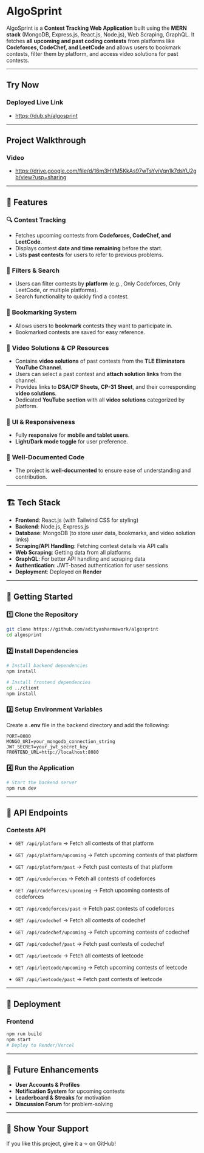 # AlgoSprint

AlgoSprint is a **Contest Tracking Web Application** built using the **MERN stack** (MongoDB, Express.js, React.js, Node.js), Web Scraping, GraphQL. It fetches **all upcoming and past coding contests** from platforms like **Codeforces, CodeChef, and LeetCode** and allows users to bookmark contests, filter them by platform, and access video solutions for past contests.

---
## Try Now 

### Deployed Live Link 
- https://dub.sh/algosprint

---
## Project Walkthrough 

### Video 
- https://drive.google.com/file/d/16m3HYM5KkAs97wTsYviVqn1k7dsYU2gb/view?usp=sharing

---
## 🌟 Features

### 🔍 **Contest Tracking**
- Fetches upcoming contests from **Codeforces, CodeChef, and LeetCode**.
- Displays contest **date and time remaining** before the start.
- Lists **past contests** for users to refer to previous problems.

### 🎯 **Filters & Search**
- Users can filter contests by **platform** (e.g., Only Codeforces, Only LeetCode, or multiple platforms).
- Search functionality to quickly find a contest.

### 🔖 **Bookmarking System**
- Allows users to **bookmark** contests they want to participate in.
- Bookmarked contests are saved for easy reference.

### 🎥 **Video Solutions & CP Resources**
- Contains **video solutions** of past contests from the **TLE Eliminators YouTube Channel**.
- Users can select a past contest and **attach solution links** from the channel.
- Provides links to **DSA/CP Sheets, CP-31 Sheet**, and their corresponding **video solutions**.
- Dedicated **YouTube section** with all **video solutions** categorized by platform.

### 🎨 **UI & Responsiveness**
- Fully **responsive** for **mobile and tablet users**.
- **Light/Dark mode toggle** for user preference.

### 📝 **Well-Documented Code**
- The project is **well-documented** to ensure ease of understanding and contribution.

---
## 🏗️ Tech Stack

- **Frontend**: React.js (with Tailwind CSS for styling)
- **Backend**: Node.js, Express.js
- **Database**: MongoDB (to store user data, bookmarks, and video solution links)
- **Scraping/API Handling**: Fetching contest details via API calls
- **Web Scraping**: Getting data from all platforms
- **GraphQL**: For better API handling and scraping data
- **Authentication**: JWT-based authentication for user sessions
- **Deployment**: Deployed on **Render**

---
## 🚀 Getting Started

### 1️⃣ Clone the Repository
```bash
git clone https://github.com/adityasharmawork/algosprint
cd algosprint
```

### 2️⃣ Install Dependencies
```bash
# Install backend dependencies
npm install

# Install frontend dependencies
cd ../client
npm install
```

### 3️⃣ Setup Environment Variables
Create a **.env** file in the backend directory and add the following:
```env
PORT=8080
MONGO_URI=your_mongodb_connection_string
JWT_SECRET=your_jwt_secret_key
FRONTEND_URL=http://localhost:8080
``` 

### 4️⃣ Run the Application
```bash
# Start the backend server
npm run dev
```

---
## 📜 API Endpoints

### **Contests API**
- `GET /api/platform` → Fetch all contests of that platform
- `GET /api/platform/upcoming` → Fetch upcoming contests of that platform
- `GET /api/platform/past` → Fetch past contests of that platform

- `GET /api/codeforces` → Fetch all contests of codeforces
- `GET /api/codeforces/upcoming` → Fetch upcoming contests of codeforces
- `GET /api/codeforces/past` → Fetch past contests of codeforces

- `GET /api/codechef` → Fetch all contests of codechef
- `GET /api/codechef/upcoming` → Fetch upcoming contests of codechef
- `GET /api/codechef/past` → Fetch past contests of codechef

- `GET /api/leetcode` → Fetch all contests of leetcode
- `GET /api/leetcode/upcoming` → Fetch upcoming contests of leetcode
- `GET /api/leetcode/past` → Fetch past contests of leetcode

---
## 📌 Deployment

### Frontend
```bash
npm run build
npm start
# Deploy to Render/Vercel
```

---
## 🎯 Future Enhancements
- **User Accounts & Profiles**
- **Notification System** for upcoming contests
- **Leaderboard & Streaks** for motivation
- **Discussion Forum** for problem-solving

---
## 🌟 Show Your Support
If you like this project, give it a ⭐ on GitHub!
